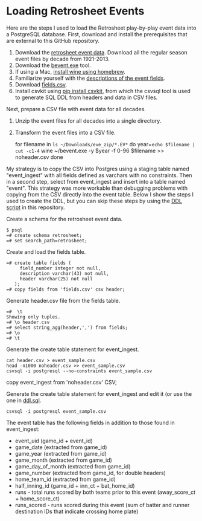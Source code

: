 Loading Retrosheet Events
=========================

Here are the steps I used to load the Retrosheet play-by-play event data into a PostgreSQL database. First, download and install the prerequisites that are external to this GitHub repository.

1. Download the [retrosheet event data](http://www.retrosheet.org/game.htm). Download all the regular season event files by decade from 1921-2013.
2. Download the [bevent.exe](http://www.retrosheet.org/tools.htm) tool.
3. If using a Mac, [install wine using homebrew](http://www.davidbaumgold.com/tutorials/wine-mac/).
4. Familiarize yourself with the [descriptions of the event fields](http://www.retrosheet.org/datause.txt).
5. Download [fields.csv](https://raw.githubusercontent.com/maxtoki/baseball_R/master/data/fields.csv).
6. Install csvkit using [pip install csvkit](http://csvkit.readthedocs.org/en/latest/index.html#), from which the csvsql tool is used to generate SQL DDL from headers and data in CSV files.

Next, prepare a CSV file with event data for all decades.

1. Unzip the event files for all decades into a single directory.
2. Transform the event files into a CSV file.

    for filename in `ls ~/Downloads/eve_zip/*.EV*`
    do
      year=`echo $filename | cut -c1-4`
      wine ~/bevent.exe -y $year -f 0-96 $filename >> noheader.csv
    done

My strategy is to copy the CSV into Postgres using a staging table named "event_ingest" with all fields defined as varchars with no constraints. Then in a second step, select from event_ingest and insert into a table named "event". This strategy was more workable than debugging problems with copying from the CSV directly into the event table. Below I show the steps I used to create the DDL, but you can skip these steps by using the [DDL script](ddl.sql) in this repository.

Create a schema for the retrosheet event data.

    $ psql
    =# create schema retrosheet;
    =# set search_path=retrosheet;

Create and load the fields table.

    =# create table fields (
         field_number integer not null,
         description varchar(43) not null,
         header varchar(25) not null
       );
    =# copy fields from 'fields.csv' csv header;

Generate header.csv file from the fields table.

    =#  \t
    Showing only tuples.
    =# \o header.csv
    =# select string_agg(header,',') from fields;
    =# \o
    =# \t

Generate the create table statement for event_ingest.

    cat header.csv > event_sample.csv
    head -n1000 noheader.csv >> event_sample.csv
    csvsql -i postgresql --no-constraints event_sample.csv

copy event_ingest from 'noheader.csv' CSV;

Generate the create table statement for event_ingest and edit it (or use the one in [ddl.sql](ddl.sql).

    csvsql -i postgresql event_sample.csv

The event table has the following fields in addition to those found in event_ingest:

* event_uid (game_id + event_id)
* game_date (extracted from game_id)
* game_year (extracted from game_id)
* game_month (extracted from game_id)
* game_day_of_month (extracted from game_id)
* game_number (extracted from game_id, for double headers)
* home_team_id (extracted from game_id)
* half_inning_id (game_id + inn_ct + bat_home_id)
* runs - total runs scored by both teams prior to this event (away_score_ct + home_score_ct)
* runs_scored - runs scored during this event (sum of batter and runner destination IDs that indicate crossing home plate)

